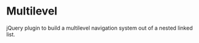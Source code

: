 Multilevel
==========

jQuery plugin to build a multilevel navigation system out of a nested linked list.